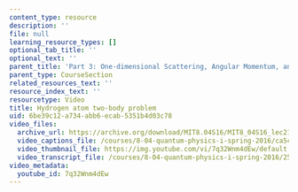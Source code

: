 ```yaml
---
content_type: resource
description: ''
file: null
learning_resource_types: []
optional_tab_title: ''
optional_text: ''
parent_title: 'Part 3: One-dimensional Scattering, Angular Momentum, and Central Potentials'
parent_type: CourseSection
related_resources_text: ''
resource_index_text: ''
resourcetype: Video
title: Hydrogen atom two-body problem
uid: 6be39c12-a734-abb6-ecab-5351b4d03c78
video_files:
  archive_url: https://archive.org/download/MIT8.04S16/MIT8_04S16_lec21_s4_300k.mp4
  video_captions_file: /courses/8-04-quantum-physics-i-spring-2016/ca5c70e9e65a5cb8913d30b1f523ca32_7q32Wnm4dEw.vtt
  video_thumbnail_file: https://img.youtube.com/vi/7q32Wnm4dEw/default.jpg
  video_transcript_file: /courses/8-04-quantum-physics-i-spring-2016/250fae7ec67aeb8800454d50f4135318_7q32Wnm4dEw.pdf
video_metadata:
  youtube_id: 7q32Wnm4dEw
---
```

